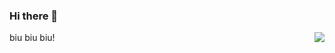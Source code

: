 ### Hi there 👋

<img align="right" src="https://github-readme-stats.vercel.app/api?username=chenjiahan&show_icons=true&icon_color=ad0d52&text_color=24292e&bg_color=ffffff&hide_title=true">

biu biu biu!
